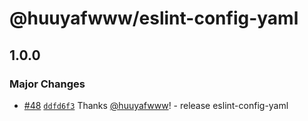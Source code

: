 # @huuyafwww/eslint-config-yaml

## 1.0.0

### Major Changes

- [#48](https://github.com/huuyafwww/eslint-config/pull/48) [`ddfd6f3`](https://github.com/huuyafwww/eslint-config/commit/ddfd6f39522df255506c41db898a4683c13b7754) Thanks [@huuyafwww](https://github.com/huuyafwww)! - release eslint-config-yaml

